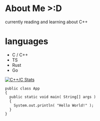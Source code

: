 # About Me >:D
currently reading and learning about C++ 


# languages
* C / C++
* TS
* Rust
* Go

[![C++/C Stats](https://github-readme-stats.vercel.app/api?username=lotading&show_icons=true&theme=radical)](https://github.com/lotading)

```
public class App   
{  
  public static void main( String[] args )
  {
    System.out.println( "Hello World!" );  
  }  
}
```	
